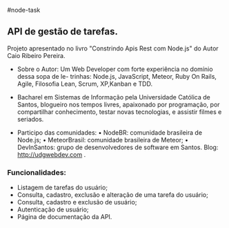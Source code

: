 #node-task

## API de gestão de tarefas.

Projeto apresentado no livro "Constrindo Apis Rest com Node.js" do Autor Caio Ribeiro Pereira.

- Sobre o Autor: Um Web Developer com forte experiência no domínio dessa sopa de le- trinhas: Node.js, JavaScript, Meteor, Ruby On Rails, Agile, Filosofia Lean, Scrum, XP,Kanban e TDD.

- Bacharel em Sistemas de Informação pela Universidade Católica de Santos, blogueiro nos tempos livres, apaixonado por programação, por compartilhar conhecimento, testar novas tecnologias, e assistir filmes e seriados.

- Participo das comunidades: • NodeBR: comunidade brasileira de Node.js; • MeteorBrasil: comunidade brasileira de Meteor; • DevInSantos: grupo de desenvolvedores de software em Santos. Blog: http://udgwebdev.com .

### Funcionalidades:

- Listagem de tarefas do usuário;
- Consulta, cadastro, exclusão e alteração de uma tarefa do usuário;
- Consulta, cadastro e exclusão de usuário;
- Autenticação de usuário;
- Página de documentação da API.

